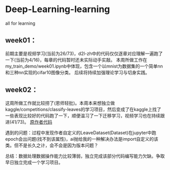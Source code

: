 # Deep-Learning-learning
all for learning
## week01：
前期主要是视频学习(当前为26/73)，d2l-zh中的代码仅仅逐章对应理解一遍跑了一下(当前为4/16)，每章的代码暂时还未实际动手实敲。
本周所做工作在my_train_demo/week01.ipynb中体现，包含一个以mnist为数据集的一个简单nn和三种nn实现的cifar10图像分类。
后续将持续加强理论学习与切身实践。
## week02：
这周所做工作就比较捞了(恩师轻批)。本周本来想独立做kaggle/competitions/classify-leaves的学习项目，然后变成了在kaggle上找了一些表现比较好的代码跑了一下，顺便温习了一下迁移学习，视频学习也在持续跟进(41/73)。
[原作者代码](https://www.kaggle.com/code/wangdark/classify-leaves-resnet/notebook)

遇到的问题：过程中发现作者自定义的LeaveDataset(Dataset)在jupyter中跑epoch会出问题(找不到该属性)，ai抛给我的一种解决办法是import自定义的该类。但不是长久之计，会不会是因为版本问题？

总结：数据处理数据操作能力比较薄弱，独立完成该部分代码编写能力欠缺。争取早日独立完成一个学习项目。
